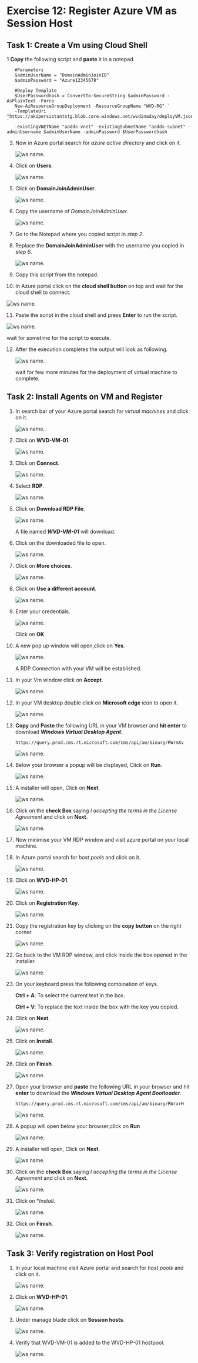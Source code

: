 # Exercise 12: Register Azure VM as Session Host


## Task 1: Create a Vm using Cloud Shell



1 **Copy** the following script and **paste** it in a notepad.


       #Parameters
       $adminUserName = "DomainAdminJoinID"
       $adminPassword = "Azure12345678"

       #Deploy Template
       $UserPasswordhash = ConvertTo-SecureString $adminPassword -AsPlainText -Force
       New-AzResourceGroupDeployment -ResourceGroupName "WVD-RG" `
       -TemplateUri "https://akipersistantstg.blob.core.windows.net/wvdinaday/deployVM.json" `
       -existingVNETName "aadds-vnet" -existingSubnetName "aadds-subnet" -adminUsername $adminUserName -adminPassword $UserPasswordhash
       
       
 3. Now in Azure portal search for *azure active directory* and click on it.
 
     ![ws name.](media/0.02png)
     
     
     
  4. Click on **Users**.
  
     ![ws name.](media/0.03.png)
      
      
 5. Click on **DomainJoinAdminUser**.
 
     ![ws name.](media/0.04.png)
     
     
 6. Copy the username of *DomainJoinAdminUser*.
 
    ![ws name.](media/0.05.png)
    
    
    
7. Go to the Notepad where you copied script in *step 2*.


8. Replace the **DomainJoinAdminUser** with the username you copied in  *step 6*.

    ![ws name.](media/0.06.ng)
    
    
9. Copy this script from the notepad.


10. In Azure portal click on the **cloud shell button** on top and wait for the cloud shell to connect.

   ![ws name.](media/0.01.png)


11. Paste the script in the cloud shell and press **Enter** to run the script.

   ![ws name.](media/0.07.png)
   
   wait for sometime for the script to execute.
   
   
   
12. After the execution completes the output will look as following.

    ![ws name.](media/0.08.png)

    wait for few more minutes for the deployment of virtual machine to complete.


## Task 2: Install Agents on VM and Register



1. In search bar of your Azure portal search for *virtual machines* and click on it.

   ![ws name.](media/01.png)
   
   
   
2. Click on **WVD-VM-01**.

   ![ws name.](media/02.png)
   
   
   
3. Click on **Connect**.

   ![ws name.](media/03.png)
   
   

4. Select **RDP**.

   ![ws name.](media/04.png)
   
   
5. Click on **Download RDP File**.

   ![ws name.](media/05.png)
   
   A file named ***WVD-VM-01*** will download.
   
   
   
6. Click on the downloaded file to open.

   ![ws name.](media/06.png)
   
   
7. Click on **More choices**.

   ![ws name.](media/06.1.png)
   
   
8. Click on **Use a different account**.

   ![ws name.](media/06.2.png)
   
   
9. Enter your credentials.

   ![ws name.](media/06.3.png)
   
   Click on **OK**.
   
   
   
10. A new pop up window will open,click on **Yes**.
 
    ![ws name.](media/09.png)
    
    A RDP Connection with your VM will be established.
    
    
 11. In your Vm window click on **Accept**.
 
     ![ws name.](media/09.png)
    
    
    
12. In your VM desktop double click on **Microsoft edge** icon to open it.
 
    ![ws name.](media/010.png)
   
   



13. **Copy** and **Paste** the following URL in your VM browser and **hit enter** to download ***Windows Virtual Desktop Agent***.
 
        https://query.prod.cms.rt.microsoft.com/cms/api/am/binary/RWrmXv
 
    ![ws name.](media/011.png)
    
    
    
14. Below your browser a popup will be displayed, Click on **Run**.
 
     ![ws name.](media/012.png)



15. A installer will open, Click on **Next**.

    ![ws name.](media/13.png)
    
    
    
16. Click on the **check Box** saying *I accepting the terms in the License Agreement* and click on **Next**.

    ![ws name.](media/14.png)
    
    
    
17. Now minimise your VM RDP window and visit azure portal on your local machine.


18. In Azure portal search for *host pools* and click on it.

    ![ws name.](media/15.png)
    
    
    
19. Click on **WVD-HP-01**.
 
    ![ws name.](media/16.png)
     
     
     
20. Click on **Registration Key**.

    ![ws name.](media/17.png)
    
    
    
21. Copy the registration key by clicking on the **copy button** on the right corner.

    ![ws name.](media/18.png)
    
    
    
22. Go back to the VM RDP window, and click inside the box opened in the installer.

    ![ws name.](media/19.png)
     

23. On your keyboard press the following combination of keys.

    **Ctrl + A**: To select the current text in the box.
    
    **Ctrl + V**: To replace the text inside the box with the key you copied.
    
    
24. Click on **Next**.

    ![ws name.](media/20.png)
     
     
     
25. Click on **Install**.

    ![ws name.](media/21.png)
    
    
    
26. Click on **Finish**.

    ![ws name.](media/22.png)
    
    
    
27. Open your browser and **paste** the following URL in your browser and hit **enter** to download the  ***Windows Virtual Desktop Agent Bootloader***.


        https://query.prod.cms.rt.microsoft.com/cms/api/am/binary/RWrxrH
        

    ![ws name.](media/23.png)
    
    
 
 
28. A popup will open below your browser,click on **Run**

    ![ws name.](media/24.png)
    
    
    
29. A installer will open, Click on **Next**.

    ![ws name.](media/25.png)
    
    
    
30. Click on the **check Box** saying *I accepting the terms in the License Agreement* and click on **Next**.

    ![ws name.](media/26.png)
    
    
    
31. Click on **Install*.

    ![ws name.](media/27.png)
    
    
32. Click on **Finish**.

    ![ws name.](media/28.png)
    
  
  
## Task 3: Verify registration on Host Pool


01. In your local machine visit Azure portal and search for *host pools* and click on it.

    ![ws name.](media/29.png)



02. Click on **WVD-HP-01**.

    ![ws name.](media/30.png)
    
    
03. Under manage blade click on **Session hosts**.

    ![ws name.](media/31.png)
    
    
  
04. Verify that WVD-VM-01 is added to the WVD-HP-01 hostpool.

    ![ws name.](media/32.png) 
